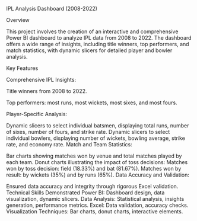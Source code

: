 IPL Analysis Dashboard (2008-2022) 



Overview




This project involves the creation of an interactive and comprehensive Power BI dashboard to analyze IPL data from 2008 to 2022. The dashboard offers a wide range of insights, including title winners, top performers, and match statistics, with dynamic slicers for detailed player and bowler analysis.

Key Features


Comprehensive IPL Insights:



Title winners from 2008 to 2022.


Top performers: most runs, most wickets, most sixes, and most fours.


Player-Specific Analysis:



Dynamic slicers to select individual batsmen, displaying total runs, number of sixes, number of fours, and strike rate.
Dynamic slicers to select individual bowlers, displaying number of wickets, bowling average, strike rate, and economy rate.
Match and Team Statistics:



Bar charts showing matches won by venue and total matches played by each team.
Donut charts illustrating the impact of toss decisions:
Matches won by toss decision: field (18.33%) and bat (81.67%).
Matches won by result: by wickets (35%) and by runs (65%).
Data Accuracy and Validation:




Ensured data accuracy and integrity through rigorous Excel validation.
Technical Skills Demonstrated
Power BI: Dashboard design, data visualization, dynamic slicers.
Data Analysis: Statistical analysis, insights generation, performance metrics.
Excel: Data validation, accuracy checks.
Visualization Techniques: Bar charts, donut charts, interactive elements.
